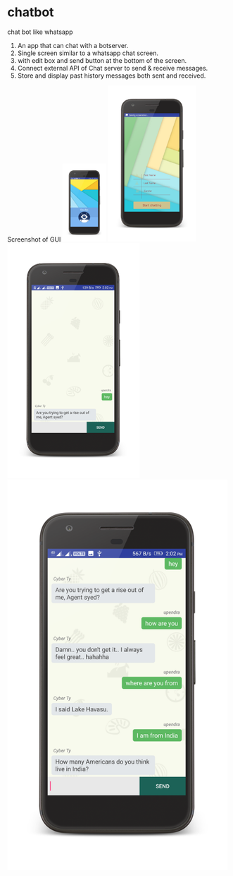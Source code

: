 # chatbot
chat bot like whatsapp

1. An app that can chat with a botserver. 
2. Single screen similar to a whatsapp chat screen. 
3. with edit box and send button at the bottom of the screen. 
4. Connect external API of Chat server to send & receive messages. 
5. Store and display past history messages both sent and received.

Screenshot of GUI
<img src="Screenshots/1.png" width="100"> <img src="Screenshots/2.png" width="200"> <img src="Screenshots/3.png" width="300"> <img src="Screenshots/4.png" width="500">
